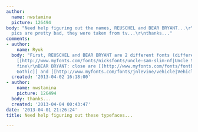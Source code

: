 ```yaml
---
author:
  name: nwstamina
  picture: 126494
body: "Need help figuring out the names, REUSCHEL and BEAR BRYANT...\r\nsorry the
  pics are pretty bad, they were taken from tv...\r\nthanks..."
comments:
- author:
    name: Ryuk
  body: "First, REUSCHEL and BEAR BRYANT are 2 different fonts (different /R).\r\nREUSCHEL:
    [[http://www.myfonts.com/fonts/nicksfonts/uncle-sam-slim-nf|Uncle Sam Slim]] works
    fine\r\nBEAR BRYANT: close are [[http://www.myfonts.com/fonts/fontbureau/herald-gothic|Herald
    Gothic]] and [[http://www.myfonts.com/fonts/jnlevine/vehicle|Vehicle]]"
  created: '2013-04-02 16:18:00'
- author:
    name: nwstamina
    picture: 126494
  body: thanks...
  created: '2013-04-04 00:43:47'
date: '2013-04-01 21:26:24'
title: Need help figuring out these typefaces...

---
```

